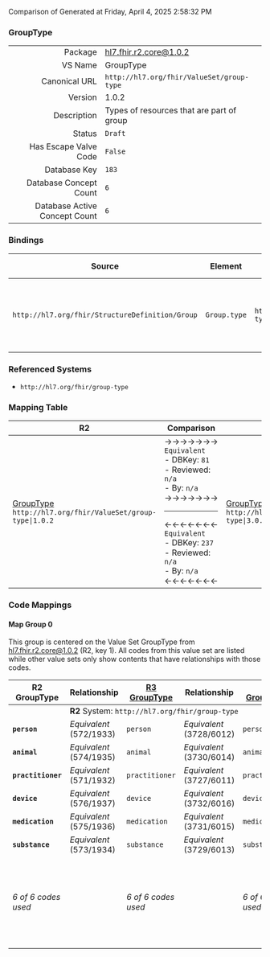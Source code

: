 Comparison of 
Generated at Friday, April 4, 2025 2:58:32 PM

### GroupType

|      |     |
| ---: | --- |
| Package | hl7.fhir.r2.core@1.0.2 |
| VS Name | GroupType |
| Canonical URL | `http://hl7.org/fhir/ValueSet/group-type` |
| Version | 1.0.2 |
| Description | Types of resources that are part of group |
| Status | `Draft` |
| Has Escape Valve Code | `False` |
| Database Key | `183` |
| Database Concept Count | `6` |
| Database Active Concept Count | `6` |
### Bindings

| Source | Element | Binding | Strength | Element Short |
| ------ | ------- | ------- | -------- | ------------- |
| `http://hl7.org/fhir/StructureDefinition/Group` | `Group.type` | `http://hl7.org/fhir/ValueSet/group-type` | `Required` | person \| animal \| practitioner \| device \| medication \| substance |

### Referenced Systems

* `http://hl7.org/fhir/group-type`
### Mapping Table

| R2 | Comparison | R3 | Comparison | R4 | Comparison | R4B | Comparison | R5
| --- | --- | --- | --- | --- | --- | --- | --- | ---
| [GroupType](/docs/R2/ValueSets/GroupType.md)<br/> `http://hl7.org/fhir/ValueSet/group-type\|1.0.2` | →→→→→→→<br/>`Equivalent`<br/>- DBKey: `81`<br/>- Reviewed: `n/a`<br/>- By: `n/a`<br/>→→→→→→→<hr/>←←←←←←←<br/>`Equivalent`<br/>- DBKey: `237`<br/>- Reviewed: `n/a`<br/>- By: `n/a`<br/>←←←←←←←| [GroupType](/docs/R3/ValueSets/GroupType.md)<br/> `http://hl7.org/fhir/ValueSet/group-type\|3.0.2` | →→→→→→→<br/>`Equivalent`<br/>- DBKey: `421`<br/>- Reviewed: `n/a`<br/>- By: `n/a`<br/>→→→→→→→<hr/>←←←←←←←<br/>`Equivalent`<br/>- DBKey: `643`<br/>- Reviewed: `n/a`<br/>- By: `n/a`<br/>←←←←←←←| [GroupType](/docs/R4/ValueSets/GroupType.md)<br/> `http://hl7.org/fhir/ValueSet/group-type\|4.0.1` | →→→→→→→<br/>`Equivalent`<br/>- DBKey: `1525`<br/>- Reviewed: `n/a`<br/>- By: `n/a`<br/>→→→→→→→<hr/>←←←←←←←<br/>`Equivalent`<br/>- DBKey: `1526`<br/>- Reviewed: `n/a`<br/>- By: `n/a`<br/>←←←←←←←| [GroupType](/docs/R4B/ValueSets/GroupType.md)<br/> `http://hl7.org/fhir/ValueSet/group-type\|4.3.0` | →→→→→→→<br/>`SourceIsBroaderThanTarget`<br/>- DBKey: `894`<br/>- Reviewed: `n/a`<br/>- By: `n/a`<br/>→→→→→→→<hr/>←←←←←←←<br/>`SourceIsBroaderThanTarget`<br/>- DBKey: `1155`<br/>- Reviewed: `n/a`<br/>- By: `n/a`<br/>←←←←←←←| [GroupType](/docs/R5/ValueSets/GroupType.md)<br/> `http://hl7.org/fhir/ValueSet/group-type\|5.0.0` 

### Code Mappings


#### Map Group 0

This group is centered on the Value Set GroupType from hl7.fhir.r2.core@1.0.2 (R2, key 1).
All codes from this value set are listed while other value sets only show contents that have relationships with those codes.

| R2 GroupType| Relationship | [R3 GroupType](/docs/R3/ValueSets/GroupType.md)| Relationship | [R4 GroupType](/docs/R4/ValueSets/GroupType.md)| Relationship | [R4B GroupType](/docs/R4B/ValueSets/GroupType.md)| Relationship | [R5 GroupType](/docs/R5/ValueSets/GroupType.md)
| --- | --- | --- | --- | --- | --- | --- | --- | ---
| <td colspan="8">**R2** System: `http://hl7.org/fhir/group-type`
| **`person`**| _Equivalent_ <br/>(572/1933)| `person`| _Equivalent_ <br/>(3728/6012)| `person`| _Equivalent_ <br/>(16104/16105)| `person`| _Equivalent_ <br/>(8311/10619)| `person`
| **`animal`**| _Equivalent_ <br/>(574/1935)| `animal`| _Equivalent_ <br/>(3730/6014)| `animal`| _Equivalent_ <br/>(16106/16107)| `animal`| _Equivalent_ <br/>(8308/10613)| `animal`
| **`practitioner`**| _Equivalent_ <br/>(571/1932)| `practitioner`| _Equivalent_ <br/>(3727/6011)| `practitioner`| _Equivalent_ <br/>(16108/16109)| `practitioner`| _Equivalent_ <br/>(8312/10620)| `practitioner`
| **`device`**| _Equivalent_ <br/>(576/1937)| `device`| _Equivalent_ <br/>(3732/6016)| `device`| _Equivalent_ <br/>(16110/16111)| `device`| _Equivalent_ <br/>(8309/10615)| `device`
| **`medication`**| _Equivalent_ <br/>(575/1936)| `medication`| _Equivalent_ <br/>(3731/6015)| `medication`| _Equivalent_ <br/>(16112/16113)| `medication`| | | 
| **`substance`**| _Equivalent_ <br/>(573/1934)| `substance`| _Equivalent_ <br/>(3729/6013)| `substance`| _Equivalent_ <br/>(16114/16115)| `substance`| | | 
| *6 of 6 codes used* | | *6 of 6 codes used* | | *6 of 6 codes used* | | *6 of 6 codes used* | | *4 of 10 codes used* <br/>remaining codes:<br/>`careteam`, `healthcareservice`, `location`, `organization`, `relatedperson`, `specimen`

